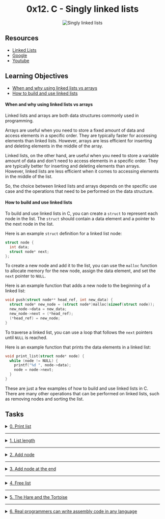 
<h1 align="center">
0x12. C - Singly linked lists
</h1>

<p align="center">
    <img src="https://s3.amazonaws.com/intranet-projects-files/holbertonschool-low_level_programming/229/giphy-3.gif" alt="Singly linked lists">
</p>

## Resources
- [Linked Lists](https://www.youtube.com/watch?v=udapt4FGY20&feature=youtu.be&t=2m10s)
- [Google](https://www.google.com)
- [Youtube](https://www.youtube.com)

## Learning Objectives
- [When and why using linked lists vs arrays](#when-and-why-using-linked-lists-vs-arrays)
- [How to build and use linked lists](#how-to-build-and-use-linked-lists)

#### When and why using linked lists vs arrays
Linked lists and arrays are both data structures commonly used in programming.

Arrays are useful when you need to store a fixed amount of data and access elements in a specific order. They are typically faster for accessing elements than linked lists. However, arrays are less efficient for inserting and deleting elements in the middle of the array.

Linked lists, on the other hand, are useful when you need to store a variable amount of data and don't need to access elements in a specific order. They are typically better for inserting and deleting elements than arrays. However, linked lists are less efficient when it comes to accessing elements in the middle of the list.

So, the choice between linked lists and arrays depends on the specific use case and the operations that need to be performed on the data structure.

#### How to build and use linked lists
To build and use linked lists in C, you can create a `struct` to represent each node in the list. The `struct` should contain a data element and a pointer to the next node in the list.

Here is an example `struct` definition for a linked list node:

```c
struct node {
  int data;
  struct node* next;
};
```

To create a new node and add it to the list, you can use the `malloc` function to allocate memory for the new node, assign the data element, and set the `next` pointer to `NULL`.

Here is an example function that adds a new node to the beginning of a linked list:

```c
void push(struct node** head_ref, int new_data) {
  struct node* new_node = (struct node*)malloc(sizeof(struct node));
  new_node->data = new_data;
  new_node->next = (*head_ref);
  (*head_ref) = new_node;
}
```

To traverse a linked list, you can use a loop that follows the `next` pointers until `NULL` is reached.

Here is an example function that prints the data elements in a linked list:

```c
void print_list(struct node* node) {
  while (node != NULL) {
    printf("%d ", node->data);
    node = node->next;
  }
}
```

These are just a few examples of how to build and use linked lists in C. There are many other operations that can be performed on linked lists, such as removing nodes and sorting the list.


## Tasks

<details>
<summary>
<a href="./0-print_list.c">0. Print list</a>
</summary>

```c
#include <stdlib.h>
#include <string.h>
#include <stdio.h>
#include "lists.h"

/**
 * main - check the code
 *
 * Return: Always 0.
 */
int main(void)
{
    list_t *head;
    list_t *new;
    list_t hello = {"World", 5, NULL};
    size_t n;

    head = &hello;
    new = malloc(sizeof(list_t));
    if (new == NULL)
    {
        printf("Error\n");
        return (1);
    }
    new->str = strdup("Hello");
    new->len = 5;
    new->next = head;
    head = new;
    n = print_list(head);
    printf("-> %lu elements\n", n);

    printf("\n");
    free(new->str);
    new->str = NULL;
    n = print_list(head);
    printf("-> %lu elements\n", n);

    free(new);
    return (0);
}
```

> Compiled with: `gcc -Wall -pedantic -Werror -Wextra 0-main.c 0-print_list.c -o a`

> Output:

```sh
[5] Hello
[5] World
-> 2 elements

[0] (nil)
[5] World
-> 2 elements
```

</details>

---

<details>
<summary>
<a href="./1-list_len.c">1. List length</a>
</summary>

```c
#include <stdlib.h>
#include <string.h>
#include <stdio.h>
#include "lists.h"

/**
 * main - check the code
 *
 * Return: Always 0.
 */
int main(void)
{
    list_t *head;
    list_t *new;
    list_t hello = {"World", 5, NULL};
    size_t n;

    head = &hello;
    new = malloc(sizeof(list_t));
    if (new == NULL)
    {
        printf("Error\n");
        return (1);
    }
    new->str = strdup("Hello");
    new->len = 5;
    new->next = head;
    head = new;
    n = list_len(head);
    printf("-> %lu elements\n", n);
    free(new->str);
    free(new);
    return (0);
}
```

> Compiled with: `gcc -Wall -pedantic -Werror -Wextra 1-main.c 1-list_len.c -o b`

> Output:

```sh
-> 2 elements
```

</details>

---

<details>
<summary>
<a href="./2-add_node.c">2. Add node</a>
</summary>

```c
#include <stdlib.h>
#include <string.h>
#include <stdio.h>
#include "lists.h"

/**
 * main - check the code
 *
 * Return: Always 0.
 */
int main(void)
{
    list_t *head;

    head = NULL;
    add_node(&head, "Alexandro");
    add_node(&head, "Asaia");
    add_node(&head, "Augustin");
    add_node(&head, "Bennett");
    add_node(&head, "Bilal");
    add_node(&head, "Chandler");
    add_node(&head, "Damian");
    add_node(&head, "Daniel");
    add_node(&head, "Dora");
    add_node(&head, "Electra");
    add_node(&head, "Gloria");
    add_node(&head, "Joe");
    add_node(&head, "John");
    add_node(&head, "John");
    add_node(&head, "Josquin");
    add_node(&head, "Kris");
    add_node(&head, "Marine");
    add_node(&head, "Mason");
    add_node(&head, "Praylin");
    add_node(&head, "Rick");
    add_node(&head, "Rick");
    add_node(&head, "Rona");
    add_node(&head, "Siphan");
    add_node(&head, "Sravanthi");
    add_node(&head, "Steven");
    add_node(&head, "Tasneem");
    add_node(&head, "William");
    add_node(&head, "Zee");
    print_list(head);
    return (0);
}
```

> Compiled with: `gcc -Wall -pedantic -Werror -Wextra 2-main.c 2-add_node.c 0-print_list.c -o c`

> Output:

```sh
[7] Zee
[8] William
[8] Tasneem
[7] Steven
[10] Sravanthi
[7] Siphan
[5] Rona
[4] Rick
[4] Rick
[8] Praylin
[5] Mason
[7] Marine
[4] Kris
[8] Josquin
[4] John
[4] John
[3] Joe
[6] Gloria
[7] Electra
[4] Dora
[6] Daniel
[6] Damian
[8] Chandler
[5] Bilal
[7] Bennett
[8] Augustin
[5] Asaia
[9] Alexandro
```

</details>

---

<details>
<summary>
<a href="./3-add_node_end.c">3. Add node at the end</a>
</summary>

```c
#include <stdlib.h>
#include <string.h>
#include <stdio.h>
#include "lists.h"

/**
 * main - check the code
 *
 * Return: Always 0.
 */
int main(void)
{
    list_t *head;

    head = NULL;
    add_node_end(&head, "Anne");
    add_node_end(&head, "Colton");
    add_node_end(&head, "Corbin");
    add_node_end(&head, "Daniel");
    add_node_end(&head, "Danton");
    add_node_end(&head, "David");
    add_node_end(&head, "Gary");
    add_node_end(&head, "Holden");
    add_node_end(&head, "Ian");
    add_node_end(&head, "Ian");
    add_node_end(&head, "Jay");
    add_node_end(&head, "Jennie");
    add_node_end(&head, "Jimmy");
    add_node_end(&head, "Justin");
    add_node_end(&head, "Kalson");
    add_node_end(&head, "Kina");
    add_node_end(&head, "Matthew");
    add_node_end(&head, "Max");
    add_node_end(&head, "Michael");
    add_node_end(&head, "Ntuj");
    add_node_end(&head, "Philip");
    add_node_end(&head, "Richard");
    add_node_end(&head, "Samantha");
    add_node_end(&head, "Stuart");
    add_node_end(&head, "Swati");
    add_node_end(&head, "Timothy");
    add_node_end(&head, "Victor");
    add_node_end(&head, "Walton");
    print_list(head);
    return (0);
}
```

> Compiled with: `gcc -Wall -pedantic -Werror -Wextra 3-main.c 3-add_node_end.c 0-print_list.c -o d`

> Output
```shell
[4] Anne
[6] Colton
[6] Corbin
[6] Daniel
[6] Danton
[5] David
[4] Gary
[6] Holden
[3] Ian
[3] Ian
[3] Jay
[6] Jennie
[5] Jimmy
[6] Justin
[6] Kalson
[4] Kina
[7] Matthew
[3] Max
[7] Michael
[4] Ntuj
[6] Philip
[7] Richard
[8] Samantha
[6] Stuart
[5] Swati
[7] Timothy
[6] Victor
[6] Walton
```

</details>

---

<details>
<summary>
<a href="./4-free_list.c">4. Free list</a>
</summary>

```c
#include <stdlib.h>
#include <string.h>
#include <stdio.h>
#include "lists.h"

/**
 * main - check the code
 *
 * Return: Always 0.
 */
int main(void)
{
    list_t *head;

    head = NULL;
    add_node_end(&head, "Bob");
    add_node_end(&head, "&");
    add_node_end(&head, "Kris");
    add_node_end(&head, "love");
    add_node_end(&head, "asm");
    print_list(head);
    free_list(head);
    head = NULL;
    return (0);
}
```

> Compiled with: `gcc -Wall -pedantic -Werror -Wextra 4-main.c 4-free_list.c 3-add_node_end.c 0-print_list.c -o e`

> Output:
```shell
$ valgrind ./e
==3598== Memcheck, a memory error detector
==3598== Copyright (C) 2002-2015, and GNU GPL'd, by Julian Seward et al.
==3598== Using Valgrind-3.11.0 and LibVEX; rerun with -h for copyright info
==3598== Command: ./e
==3598== 
[6] Bob
[1] &
[3] Kris
[4] love
[3] asm
==3598== 
==3598== HEAP SUMMARY:
==3598==     in use at exit: 0 bytes in 0 blocks
==3598==   total heap usage: 11 allocs, 11 frees, 1,166 bytes allocated
==3598== 
==3598== All heap blocks were freed -- no leaks are possible
==3598== 
==3598== For counts of detected and suppressed errors, rerun with: -v
==3598== ERROR SUMMARY: 0 errors from 0 contexts (suppressed: 0 from 0)
```

</details>

---

<details>
<summary>
<a href="./100-first.c">5. The Hare and the Tortoise</a>
</summary>

```c
#include <stdio.h>

/**
 * main - check the code
 *
 * Return: Always 0.
 */
int main(void)
{
    printf("(A tortoise, having pretty good sense of a hare's nature, challenges one to a race.)\n");
    return (0);
}
```

> Compiled with: `gcc -Wall -pedantic -Werror -Wextra 100-first.c 100-main.c -o first`

> Output:
```shell
$ ./first
You're beat! and yet, you must allow,
I bore my house upon my back!
```

</details>

---

<details>
<summary>
<a href="./101-hello_holberton.asm">6. Real programmers can write assembly code in any language</a>
</summary>

> Compiled with: `nasm -f elf64 101-hello_holberton.asm && gcc -no-pie -std=gnu89 101-hello_holberton.o -o hello`

> Output:
```shell
$ ./hello
Hello, Holberton
```

</details>
